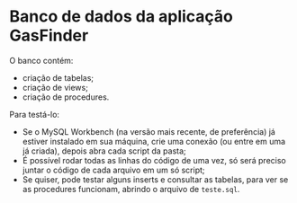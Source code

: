 # Banco de dados da aplicação GasFinder

O banco contém:
- criação de tabelas;
- criação de views;
- criação de procedures.

Para testá-lo:
- Se o MySQL Workbench (na versão mais recente, de preferência) já estiver instalado em sua máquina, crie uma conexão (ou entre em uma já criada), depois abra cada script da pasta;
- É possível rodar todas as linhas do código de uma vez, só será preciso juntar o código de cada arquivo em um só script;
- Se quiser, pode testar alguns inserts e consultar as tabelas, para ver se as procedures funcionam, abrindo o arquivo de `teste.sql`.
